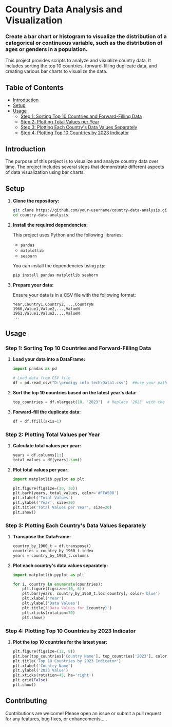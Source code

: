 # Country Data Analysis and Visualization
### Create a bar chart or histogram to visualize the distribution of a categorical or continuous variable, such as the distribution of ages or genders in a population.
This project provides scripts to analyze and visualize country data. It includes sorting the top 10 countries, forward-filling duplicate data, and creating various bar charts to visualize the data.

## Table of Contents

- [Introduction](#introduction)
- [Setup](#setup)
- [Usage](#usage)
  - [Step 1: Sorting Top 10 Countries and Forward-Filling Data](#task-1-sorting-top-10-countries-and-forward-filling-data)
  - [Step 2: Plotting Total Values per Year](#task-2-plotting-total-values-per-year)
  - [Step 3: Plotting Each Country's Data Values Separately](#task-3-plotting-each-countrys-data-values-separately)
  - [Step 4: Plotting Top 10 Countries by 2023 Indicator](#task-4-plotting-top-10-countries-by-2023-indicator)


## Introduction

The purpose of this project is to visualize and analyze country data over time. The project includes several steps that demonstrate different aspects of data visualization using bar charts.

## Setup

1. **Clone the repository:**

    ```bash
    git clone https://github.com/your-username/country-data-analysis.git
    cd country-data-analysis
    ```

2. **Install the required dependencies:**

    This project uses Python and the following libraries:
    - `pandas`
    - `matplotlib`
    - `seaborn`

    You can install the dependencies using `pip`:

    ```bash
    pip install pandas matplotlib seaborn
    ```

3. **Prepare your data:**

    Ensure your data is in a CSV file with the following format:

    ```csv
    Year,Country1,Country2,...,CountryN
    1960,Value1,Value2,...,ValueN
    1961,Value1,Value2,...,ValueN
    ...
    ```

## Usage

### Step 1: Sorting Top 10 Countries and Forward-Filling Data

1. **Load your data into a DataFrame:**

    ```python
    import pandas as pd

    # Load data from CSV file
    df = pd.read_csv("D:\prodigy info tech\Data1.csv")  ##use your path...
    ```

2. **Sort the top 10 countries based on the latest year's data:**

    ```python
    top_countries = df.nlargest(10, '2023')  # Replace '2023' with the latest year in your dataset
    ```

3. **Forward-fill the duplicate data:**

    ```python
    df = df.ffill(axis=1)
    ```

### Step 2: Plotting Total Values per Year

1. **Calculate total values per year:**

    ```python
    years = df.columns[1:]
    total_values = df[years].sum()
    ```

2. **Plot total values per year:**

    ```python
    import matplotlib.pyplot as plt

    plt.figure(figsize=(30, 30))
    plt.barh(years, total_values, color='#FFA500')
    plt.xlabel('Total Values')
    plt.ylabel('Year', size=20)
    plt.title('Total Values per Year', size=20)
    plt.show()
    ```

### Step 3: Plotting Each Country's Data Values Separately

1. **Transpose the DataFrame:**

    ```python
    country_by_1960_t = df.transpose()
    countries = country_by_1960_t.index
    years = country_by_1960_t.columns
    ```

2. **Plot each country's data values separately:**

    ```python
    import matplotlib.pyplot as plt

    for i, country in enumerate(countries):
        plt.figure(figsize=(10, 6))
        plt.bar(years, country_by_1960_t.loc[country], color='blue')
        plt.xlabel('Year')
        plt.ylabel('Data Values')
        plt.title(f'Data Values for {country}')
        plt.xticks(rotation=70)
        plt.show()
    ```

### Step 4: Plotting Top 10 Countries by 2023 Indicator

1. **Plot the top 10 countries for the latest year:**

    ```python
    plt.figure(figsize=(12, 8))
    plt.bar(top_countries['Country Name'], top_countries['2023'], color='skyblue')
    plt.title('Top 10 Countries by 2023 Indicator')
    plt.xlabel('Country Name')
    plt.ylabel('2023 Value')
    plt.xticks(rotation=45, ha='right')
    plt.grid(False)
    plt.show()
    ```

## Contributing

Contributions are welcome! Please open an issue or submit a pull request for any features, bug fixes, or enhancements.....


